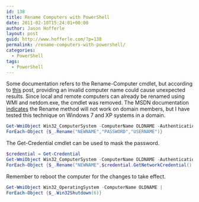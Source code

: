 ```yaml
---
id: 138
title: Rename Computers with PowerShell
date: 2011-02-10T15:24:01+00:00
author: Jason Hofferle
layout: post
guid: http://www.hofferle.com/?p=138
permalink: /rename-computers-with-powershell/
categories:
  - PowerShell
tags:
  - PowerShell
---
```

Some documentation refers to the Rename-Computer cmdlet, but according to [this](http://www.leeholmes.com/blog/WhereIsRenameComputer.aspx) post, providing an invalid computer name could cause unexpected results. Since local and remote computers can already be renamed using WMI and netdom.exe, the cmdlet was removed. The MSDN documentation [indicates](http://msdn.microsoft.com/en-us/library/aa393056(v=vs.85).aspx) the Rename method will not work on domain members, but I have tested this technique on Windows 7 and XP systems in a domain. 

```powershell
Get-WmiObject Win32_ComputerSystem -ComputerName OLDNAME -Authentication 6 |
ForEach-Object {$_.Rename("NEWNAME","PASSWORD","USERNAME")}
```

The Get-Credential cmdlet can be used to mask the password.

```powershell
$credential = Get-Credential
Get-WmiObject Win32_ComputerSystem -ComputerName OLDNAME -Authentication 6 |
ForEach-Object {$_.Rename("NEWNAME",$credential.GetNetworkCredential().Password,$credential.Username)}
```

Remember to reboot the computer for the changes to take effect.

```powershell
Get-WmiObject Win32_OperatingSystem -ComputerName OLDNAME |
ForEach-Object {$_.Win32Shutdown(6)}
```